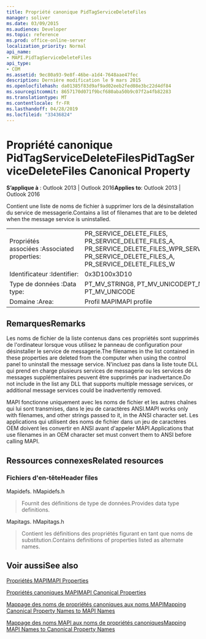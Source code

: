 ```yaml
---
title: Propriété canonique PidTagServiceDeleteFiles
manager: soliver
ms.date: 03/09/2015
ms.audience: Developer
ms.topic: reference
ms.prod: office-online-server
localization_priority: Normal
api_name:
- MAPI.PidTagServiceDeleteFiles
api_type:
- COM
ms.assetid: 9ec80a93-9e8f-46be-a1d4-7648aae47fec
description: Dernière modification le 9 mars 2015
ms.openlocfilehash: da01385f83d9af9ad02eeb2fed08e3bc22d4df84
ms.sourcegitcommit: 8657170d071f9bcf680aba50b9c07f2a4fb82283
ms.translationtype: MT
ms.contentlocale: fr-FR
ms.lasthandoff: 04/28/2019
ms.locfileid: "33436824"
---
```

# <a name="pidtagservicedeletefiles-canonical-property"></a><span data-ttu-id="a7e6d-103">Propriété canonique PidTagServiceDeleteFiles</span><span class="sxs-lookup"><span data-stu-id="a7e6d-103">PidTagServiceDeleteFiles Canonical Property</span></span>

  
  
<span data-ttu-id="a7e6d-104">**S’applique à** : Outlook 2013 | Outlook 2016</span><span class="sxs-lookup"><span data-stu-id="a7e6d-104">**Applies to**: Outlook 2013 | Outlook 2016</span></span> 
  
<span data-ttu-id="a7e6d-105">Contient une liste de noms de fichier à supprimer lors de la désinstallation du service de messagerie.</span><span class="sxs-lookup"><span data-stu-id="a7e6d-105">Contains a list of filenames that are to be deleted when the message service is uninstalled.</span></span>
  
|||
|:-----|:-----|
|<span data-ttu-id="a7e6d-106">Propriétés associées :</span><span class="sxs-lookup"><span data-stu-id="a7e6d-106">Associated properties:</span></span>  <br/> |<span data-ttu-id="a7e6d-107">PR_SERVICE_DELETE_FILES, PR_SERVICE_DELETE_FILES_A, PR_SERVICE_DELETE_FILES_W</span><span class="sxs-lookup"><span data-stu-id="a7e6d-107">PR_SERVICE_DELETE_FILES, PR_SERVICE_DELETE_FILES_A, PR_SERVICE_DELETE_FILES_W</span></span>  <br/> |
|<span data-ttu-id="a7e6d-108">Identificateur :</span><span class="sxs-lookup"><span data-stu-id="a7e6d-108">Identifier:</span></span>  <br/> |<span data-ttu-id="a7e6d-109">0x3D10</span><span class="sxs-lookup"><span data-stu-id="a7e6d-109">0x3D10</span></span>  <br/> |
|<span data-ttu-id="a7e6d-110">Type de données :</span><span class="sxs-lookup"><span data-stu-id="a7e6d-110">Data type:</span></span>  <br/> |<span data-ttu-id="a7e6d-111">PT_MV_STRING8, PT_MV_UNICODE</span><span class="sxs-lookup"><span data-stu-id="a7e6d-111">PT_MV_STRING8, PT_MV_UNICODE</span></span>  <br/> |
|<span data-ttu-id="a7e6d-112">Domaine :</span><span class="sxs-lookup"><span data-stu-id="a7e6d-112">Area:</span></span>  <br/> |<span data-ttu-id="a7e6d-113">Profil MAPI</span><span class="sxs-lookup"><span data-stu-id="a7e6d-113">MAPI profile</span></span>  <br/> |
   
## <a name="remarks"></a><span data-ttu-id="a7e6d-114">Remarques</span><span class="sxs-lookup"><span data-stu-id="a7e6d-114">Remarks</span></span>

<span data-ttu-id="a7e6d-115">Les noms de fichier de la liste contenus dans ces propriétés sont supprimés de l'ordinateur lorsque vous utilisez le panneau de configuration pour désinstaller le service de messagerie.</span><span class="sxs-lookup"><span data-stu-id="a7e6d-115">The filenames in the list contained in these properties are deleted from the computer when using the control panel to uninstall the message service.</span></span> <span data-ttu-id="a7e6d-116">N'incluez pas dans la liste toute DLL qui prend en charge plusieurs services de messagerie ou les services de messages supplémentaires peuvent être supprimés par inadvertance.</span><span class="sxs-lookup"><span data-stu-id="a7e6d-116">Do not include in the list any DLL that supports multiple message services, or additional message services could be inadvertently removed.</span></span>
  
<span data-ttu-id="a7e6d-117">MAPI fonctionne uniquement avec les noms de fichier et les autres chaînes qui lui sont transmises, dans le jeu de caractères ANSI.</span><span class="sxs-lookup"><span data-stu-id="a7e6d-117">MAPI works only with filenames, and other strings passed to it, in the ANSI character set.</span></span> <span data-ttu-id="a7e6d-118">Les applications qui utilisent des noms de fichier dans un jeu de caractères OEM doivent les convertir en ANSI avant d'appeler MAPI.</span><span class="sxs-lookup"><span data-stu-id="a7e6d-118">Applications that use filenames in an OEM character set must convert them to ANSI before calling MAPI.</span></span>
  
## <a name="related-resources"></a><span data-ttu-id="a7e6d-119">Ressources connexes</span><span class="sxs-lookup"><span data-stu-id="a7e6d-119">Related resources</span></span>

### <a name="header-files"></a><span data-ttu-id="a7e6d-120">Fichiers d'en-tête</span><span class="sxs-lookup"><span data-stu-id="a7e6d-120">Header files</span></span>

<span data-ttu-id="a7e6d-121">Mapidefs. h</span><span class="sxs-lookup"><span data-stu-id="a7e6d-121">Mapidefs.h</span></span>
  
> <span data-ttu-id="a7e6d-122">Fournit des définitions de type de données.</span><span class="sxs-lookup"><span data-stu-id="a7e6d-122">Provides data type definitions.</span></span>
    
<span data-ttu-id="a7e6d-123">Mapitags. h</span><span class="sxs-lookup"><span data-stu-id="a7e6d-123">Mapitags.h</span></span>
  
> <span data-ttu-id="a7e6d-124">Contient les définitions des propriétés figurant en tant que noms de substitution.</span><span class="sxs-lookup"><span data-stu-id="a7e6d-124">Contains definitions of properties listed as alternate names.</span></span>
    
## <a name="see-also"></a><span data-ttu-id="a7e6d-125">Voir aussi</span><span class="sxs-lookup"><span data-stu-id="a7e6d-125">See also</span></span>



[<span data-ttu-id="a7e6d-126">Propriétés MAPI</span><span class="sxs-lookup"><span data-stu-id="a7e6d-126">MAPI Properties</span></span>](mapi-properties.md)
  
[<span data-ttu-id="a7e6d-127">Propriétés canoniques MAPI</span><span class="sxs-lookup"><span data-stu-id="a7e6d-127">MAPI Canonical Properties</span></span>](mapi-canonical-properties.md)
  
[<span data-ttu-id="a7e6d-128">Mappage des noms de propriétés canoniques aux noms MAPI</span><span class="sxs-lookup"><span data-stu-id="a7e6d-128">Mapping Canonical Property Names to MAPI Names</span></span>](mapping-canonical-property-names-to-mapi-names.md)
  
[<span data-ttu-id="a7e6d-129">Mappage des noms MAPI aux noms de propriétés canoniques</span><span class="sxs-lookup"><span data-stu-id="a7e6d-129">Mapping MAPI Names to Canonical Property Names</span></span>](mapping-mapi-names-to-canonical-property-names.md)


